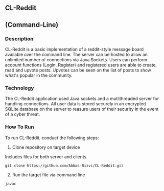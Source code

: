 ## CL-Reddit
## (Command-Line)

### Description

CL-Reddit is a basic implementation of a reddit-style message board available
over the command line. The server can be hosted to allow an unlimited number of
connections via Java Sockets. Users can perform account functions (Login,
Register) and registered users are able to create, read and upvote posts. Upvotes can be
seen on the list of posts to show what's popular in the community.

### Technology

The CL-Reddit application used Java sockets and a mutlithreaded server for
handling connections. All user data is stored securely in an encrypted SQLite
database on the server to reasure users of their security in the event of a
cyber threat.


### How To Run

To run CL-Reddit, conduct the following steps:

1. Clone repository on target device

Includes files for both server and clients.

`git clone https://github.com/Abbas-Rizvi/CL-Reddit.git`

2. Run the target file via command line

`javac`